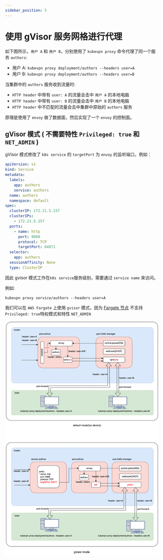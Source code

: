 ```yaml
---
sidebar_position: 5
---
```


# 使用 gVisor 服务网格进行代理

如下图所示，`用户 A` 和 `用户 B`，分别使用了 `kubevpn proxy`
命令代理了同一个服务 `authors`:

- 用户 A: `kubevpn proxy deployment/authors --headers user=A`
- 用户 B: `kubevpn proxy deployment/authors --headers user=B`

当集群中的 `authors` 服务收到流量时:

- `HTTP header` 中带有 `user: A` 的流量会击中 `用户 A` 的本地电脑
- `HTTP header` 中带有 `user: B` 的流量会击中 `用户 B` 的本地电脑
- `HTTP header` 中不匹配的流量会击中集群中原始的 `authors` 服务

原理是使用了 `envoy` 做了数据面，然后实现了一个 `envoy` 的控制面。

## gVisor 模式 ( 不需要特性 ```Privileged: true``` 和 ```NET_ADMIN``` )

gVisor 模式修改了 `k8s service` 的 `targetPort` 为 `envoy` 的监听端口，例如：

```yaml
apiVersion: v1
kind: Service
metadata:
  labels:
    app: authors
    service: authors
  name: authors
  namespace: default
spec:
  clusterIP: 172.21.5.157
  clusterIPs:
    - 172.21.5.157
  ports:
    - name: http
      port: 9080
      protocol: TCP
      targetPort: 64071
  selector:
    app: authors
  sessionAffinity: None
  type: ClusterIP
```

因此 gvisor 模式工作在`k8s service`服务级别，需要通过 `service name` 来访问。

例如:

```shell
kubevpn proxy service/authors --headers user=A
```

我们可以在 `AWS Fargate` 上使用 `gvisor`
模式，因为 [Fargate 节点](https://docs.aws.amazon.com/zh_cn/AmazonECS/latest/developerguide/fargate-security-considerations.html)
不支持 ```Privileged: true```特权模式和特性 ```NET_ADMIN```

![gvisor-mesh.svg](img/gvisor-mesh.svg)